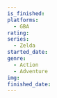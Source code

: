 ```yaml
---
is_finished:
platforms:
  - GBA
rating:
series:
  - Zelda
started_date:
genre:
  - Action
  - Adventure
img:
finished_date:
---
```

